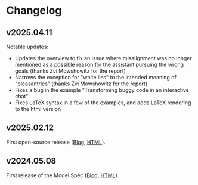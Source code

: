 # Changelog

## v2025.04.11

Notable updates:
- Updates the overview to fix an issue where misalignment was no longer mentioned as a possible reason for the assistant pursuing the wrong goals (thanks Zvi Mowshowitz for the report)
- Narrows the exception for "white lies" to the intended meaning of "pleasantries" (thanks Zvi Mowshowitz for the report)
- Fixes a bug in the example "Transforming buggy code in an interactive chat"
- Fixes LaTeX syntax in a few of the examples, and adds LaTeX rendering to the html version

## v2025.02.12

First open-source release ([Blog](https://openai.com/index/sharing-the-latest-model-spec/), [HTML](https://model-spec.openai.com/2025-02-12.html)).

## v2024.05.08

First release of the Model Spec ([Blog](https://openai.com/index/introducing-the-model-spec/), [HTML](https://cdn.openai.com/spec/model-spec-2024-05-08.html)).